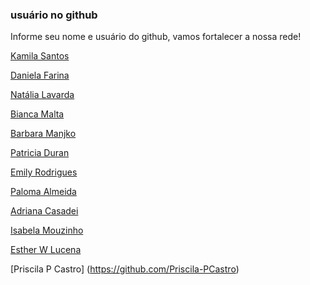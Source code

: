 ### usuário no github 

Informe seu nome e usuário do github, vamos fortalecer a nossa rede! 

[Kamila Santos](https://github.com/kamilahsantos)

[Daniela Farina](https://github.com/AlNULlNDALE)


[Natália Lavarda](https://github.com/natalia-lavarda)

[Bianca Malta](https://github.com/BiancaMalta)

[Barbara Manjko](https://github.com/BManjko)

[Patricia Duran](https://github.com/PatriciaDuran)

[Emily Rodrigues](https://github.com/EmilyRodrigues17)

[Paloma Almeida](https://github.com/Paaloma)

[Adriana Casadei](https://github.com/dricasadei)

[Isabela Mouzinho](https://github.com/itmouzinho)

[Esther W Lucena](https://github.com/estherwl)

[Priscila P Castro] (https://github.com/Priscila-PCastro)